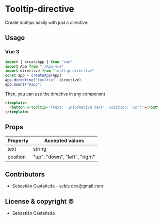# Tooltip-directive

Create tooltips easily with just a directive.

## Usage

### Vue 3

```javascript
import { createApp } from "vue"
import App from "./App.vue"
import directive from "tooltip-directive"
const app = createApp(App)
app.directive("tooltip", directive)
app.mount("#app")
```

Then, you can use the directive in any component

```HTML
<template>
  <button v-tooltip="{text: 'Informative text', position: 'up'}"></button>
</template>
```

## Props

| Property | Accepted values               |
| -------- | ----------------------------- |
| text     | string                        |
| position | "up", "down", "left", "right" |

## Contributors

- Sebastián Castañeda - <sebis.dev@gmail.com>

## License & copyright ©

- Sebastián Castañeda
